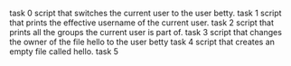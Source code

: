 task 0 script that switches the current user to the user betty.
task 1 script that prints the effective username of the current user.
task 2 script that prints all the groups the current user is part of.
task 3 script that changes the owner of the file hello to the user betty
task 4 script that creates an empty file called hello.
task 5 
